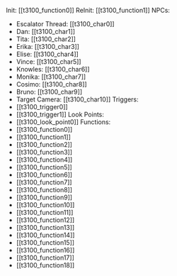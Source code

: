 Init: [[t3100_function0]]
ReInit: [[t3100_function1]]
NPCs:
- Escalator Thread: [[t3100_char0]]
- Dan: [[t3100_char1]]
- Tita: [[t3100_char2]]
- Erika: [[t3100_char3]]
- Elise: [[t3100_char4]]
- Vince: [[t3100_char5]]
- Knowles: [[t3100_char6]]
- Monika: [[t3100_char7]]
- Cosimo: [[t3100_char8]]
- Bruno: [[t3100_char9]]
- Target Camera: [[t3100_char10]]
Triggers:
- [[t3100_trigger0]]
- [[t3100_trigger1]]
Look Points:
- [[t3100_look_point0]]
Functions:
- [[t3100_function0]]
- [[t3100_function1]]
- [[t3100_function2]]
- [[t3100_function3]]
- [[t3100_function4]]
- [[t3100_function5]]
- [[t3100_function6]]
- [[t3100_function7]]
- [[t3100_function8]]
- [[t3100_function9]]
- [[t3100_function10]]
- [[t3100_function11]]
- [[t3100_function12]]
- [[t3100_function13]]
- [[t3100_function14]]
- [[t3100_function15]]
- [[t3100_function16]]
- [[t3100_function17]]
- [[t3100_function18]]
